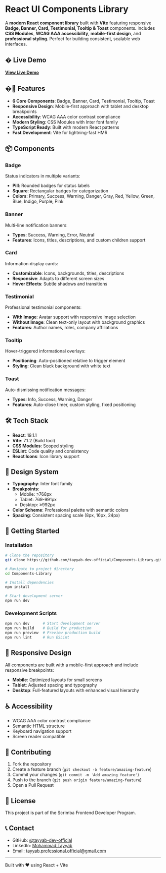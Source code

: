 # React UI Components Library

A **modern React component library** built with **Vite** featuring responsive **Badge, Banner, Card, Testimonial, Tooltip & Toast** components. Includes **CSS Modules**, **WCAG AAA accessibility**, **mobile-first design**, and **professional styling**. Perfect for building consistent, scalable web interfaces.

## � Live Demo

**[View Live Demo](https://keshf-react-components.netlify.app/)**

## �🚀 Features

- **6 Core Components**: Badge, Banner, Card, Testimonial, Tooltip, Toast
- **Responsive Design**: Mobile-first approach with tablet and desktop breakpoints
- **Accessibility**: WCAG AAA color contrast compliance
- **Modern Styling**: CSS Modules with Inter font family
- **TypeScript Ready**: Built with modern React patterns
- **Fast Development**: Vite for lightning-fast HMR

## 📦 Components

### Badge
Status indicators in multiple variants:
- **Pill**: Rounded badges for status labels
- **Square**: Rectangular badges for categorization
- **Colors**: Primary, Success, Warning, Danger, Gray, Red, Yellow, Green, Blue, Indigo, Purple, Pink

### Banner
Multi-line notification banners:
- **Types**: Success, Warning, Error, Neutral
- **Features**: Icons, titles, descriptions, and custom children support

### Card
Information display cards:
- **Customizable**: Icons, backgrounds, titles, descriptions
- **Responsive**: Adapts to different screen sizes
- **Hover Effects**: Subtle shadows and transitions

### Testimonial
Professional testimonial components:
- **With Image**: Avatar support with responsive image selection
- **Without Image**: Clean text-only layout with background graphics
- **Features**: Author names, roles, company affiliations

### Tooltip
Hover-triggered informational overlays:
- **Positioning**: Auto-positioned relative to trigger element
- **Styling**: Clean black background with white text

### Toast
Auto-dismissing notification messages:
- **Types**: Info, Success, Warning, Danger
- **Features**: Auto-close timer, custom styling, fixed positioning

## 🛠️ Tech Stack

- **React**: 19.1.1
- **Vite**: 7.1.2 (Build tool)
- **CSS Modules**: Scoped styling
- **ESLint**: Code quality and consistency
- **React Icons**: Icon library support

## 🎨 Design System

- **Typography**: Inter font family
- **Breakpoints**: 
  - Mobile: ≤768px
  - Tablet: 769-991px
  - Desktop: ≥992px
- **Color Scheme**: Professional palette with semantic colors
- **Spacing**: Consistent spacing scale (8px, 16px, 24px)

## 🚀 Getting Started

### Installation

```bash
# Clone the repository
git clone https://github.com/tayyab-dev-official/Components-Library.git

# Navigate to project directory
cd Components-Library

# Install dependencies
npm install

# Start development server
npm run dev
```

### Development Scripts

```bash
npm run dev      # Start development server
npm run build    # Build for production
npm run preview  # Preview production build
npm run lint     # Run ESLint
```

## 📱 Responsive Design

All components are built with a mobile-first approach and include responsive breakpoints:

- **Mobile**: Optimized layouts for small screens
- **Tablet**: Adjusted spacing and typography
- **Desktop**: Full-featured layouts with enhanced visual hierarchy

## ♿ Accessibility

- WCAG AAA color contrast compliance
- Semantic HTML structure
- Keyboard navigation support
- Screen reader compatible

## 🤝 Contributing

1. Fork the repository
2. Create a feature branch (`git checkout -b feature/amazing-feature`)
3. Commit your changes (`git commit -m 'Add amazing feature'`)
4. Push to the branch (`git push origin feature/amazing-feature`)
5. Open a Pull Request

## 📄 License

This project is part of the Scrimba Frontend Developer Program.

## 📞 Contact

- GitHub: [@tayyab-dev-official](https://github.com/tayyab-dev-official)
- LinkedIn: [Mohammad Tayyab](https://www.linkedin.com/in/mohammad-tayyab-91ba5236b/)
- Email: tayyab.professional.official@gmail.com

---

Built with ❤️ using React + Vite
